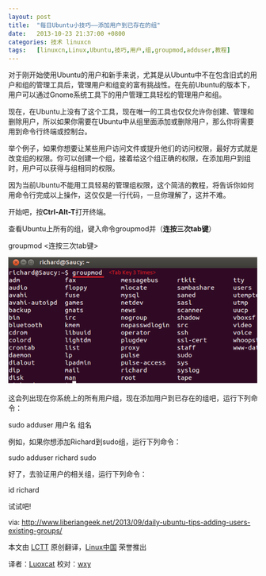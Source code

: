 ```yaml
---
layout: post
title:	"每日Ubuntu小技巧——添加用户到已存在的组"
date:	2013-10-23 21:37:00 +0800 
categories:	技术 linuxcn 
tags:	[linuxcn,Linux,Ubuntu,技巧,用户,组,groupmod,adduser,教程]
---
```



对于刚开始使用Ubuntu的用户和新手来说，尤其是从Ubuntu中不在包含旧式的用户和组的管理工具后，管理用户和组变的富有挑战性。在先前Ubuntu的版本下，用户可以通过Gnome系统工具下的用户管理工具轻松的管理用户和组。


现在，在Ubuntu上没有了这个工具，现在唯一的工具也仅仅允许你创建、管理和删除用户，所以如果你需要在Ubuntu中从组里面添加或删除用户，那么你将需要用到命令行终端或控制台。


举个例子，如果你想要让某些用户访问文件或提升他们的访问权限，最好方式就是改变组的权限。你可以创建一个组，接着给这个组正确的权限，在添加用户到组时，用户可以获得与组相同的权限。


因为当前Ubuntu不能用工具轻易的管理组权限，这个简洁的教程，将告诉你如何用命令行完成以上操作，这仅仅是一行代码，一旦你理解了，这并不难。


开始吧，按**Ctrl-Alt-T**打开终端。


查看Ubuntu上所有的组，键入命令groupmod并（**连按三次tab键**）


groupmod <连按三次tab键>


 ![](/Asserts/Images/album/201404/09/143140gff3uciqax629a80.png)


这会列出现在你系统上的所有用户组，现在添加用户到已存在的组吧，运行下列命令：


sudo adduser 用户名 组名


例如，如果你想添加Richard到sudo组，运行下列命令：


sudo adduser richard sudo


好了，去验证用户的相关组，运行下列命令：


id richard


试试吧!


 


via: <http://www.liberiangeek.net/2013/09/daily-ubuntu-tips-adding-users-existing-groups/>


本文由 [LCTT](https://github.com/LCTT/TranslateProject) 原创翻译，[Linux中国](http://linux.cn/) 荣誉推出


译者：[Luoxcat](https://github.com/Luoxcat) 校对：[wxy](https://github.com/wxy)
